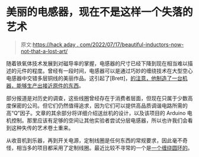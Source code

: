 # 美丽的电感器，现在不是这样一个失落的艺术

> 原文:[https://hack aday . com/2022/07/17/beautiful-inductors-now-not-that-a-lost-art/](https://hackaday.com/2022/07/17/beautiful-inductors-now-not-such-a-lost-art/)

随着铁氧体技术发展到对磁导率的掌握，电感器的尺寸已经下降到现在相当难以描述的元件的程度。曾经有一段时间，电感器可以是通过巧妙的缠绕技术在大型空心电感器中交错多层铜线的美丽作品。这引起了[Brett]，[的注意，他制造了一台机器，能够生产出接近原件的东西](https://hackaday.io/project/184012-pi-coil-winder)。

部分报道是对历史的调查，这些线圈曾经存在于消费者层面，但现在只属于少数高度保密的公司。但它们仍然值得追求，因为它们可以提供高品质调谐电路所需的高“Q”因子。文章的其余部分将详细介绍送丝机的设计，以及该项目的 Arduino 电机控制。那里应该有足够的空间让其他实验者尝试分层电感器，所以也许我们会看到这种失传的艺术卷土重来。

从收音机到乐器，再到开关电源，定制线圈是任何东西的常规要求，因此毫不奇怪，相当多的项目都采用了定制线圈。最近比较不寻常的一个是[一个缠绕圆环的](https://hackaday.com/2020/06/05/homebrew-coil-winder-makes-toroids-a-snap-to-wind/)。